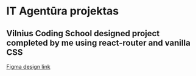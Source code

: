 # IT Agentūra projektas
## Vilnius Coding School designed project completed by me using react-router and vanilla CSS

[Figma design link](https://www.figma.com/design/kZut1UhuwoYxGe92QVeopy/Nenix---IT-Agent%C5%ABra?node-id=0-1&t=P3qujevSWackMWCA-1)
